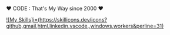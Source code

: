 ♥ CODE : That's My Way since 2000 ♥




[![My Skills]i=(https://skillicons.dev/icons?github,gmail,html,linkedin,vscode,,windows,workers&perline=31)](https://skillicons.dev)  
